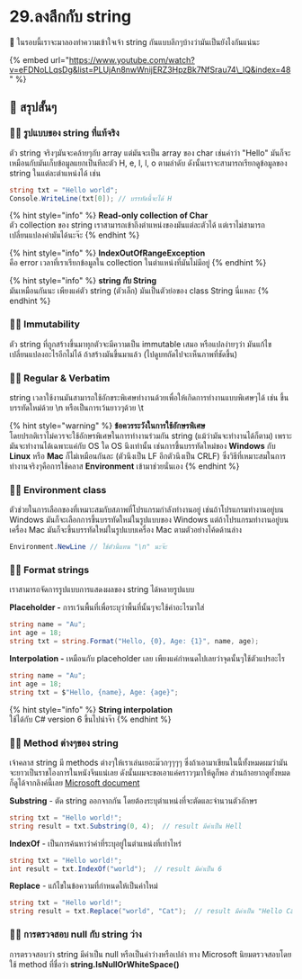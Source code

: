 # 29.ลงลึกกับ string

💬 ในรอบนี้เราจะมาลองทำความเข้าใจเจ้า string กันแบบลึกๆบ้างว่ามันเป็นยังไงกันแน่นะ

{% embed url="https://www.youtube.com/watch?v=eFDNoLLqsDg&list=PLUjAn8nwWnijERZ3HpzBk7NfSrau74\_lQ&index=48" %}

## 🎯 สรุปสั้นๆ

### 👨‍🚀 รูปแบบของ string ที่แท้จริง

ตัว string จริงๆมันจะคล้ายๆกับ array แต่มันจะเป็น array ของ char เช่นคำว่า "Hello" มันก็จะเหมือนกับมันเก็บข้อมูลแยกเป็นทีละตัว H, e, l, l, o ตามลำดับ ดังนั้นเราจะสามารถเรียกดูข้อมูลของ string ในแต่ละตำแหน่งได้ เช่น

```csharp
string txt = "Hello world";
Console.WriteLine(txt[0]); // บรรทัดนี้จะได้ H
```

{% hint style="info" %}
**Read-only collection of Char**  
ตัว collection ของ string เราสามารถเข้าถึงตำแหน่งของมันแต่ละตัวได้ แต่เราไม่สามารถเปลี่ยนแปลงค่ามันได้นะจ๊ะ
{% endhint %}

{% hint style="info" %}
**IndexOutOfRangeException**  
คือ error เวลาที่เราเรียกข้อมูลใน collection ในตำแหน่งที่มันไม่มีอยู่
{% endhint %}

{% hint style="info" %}
**string กับ String**  
มันเหมือนกันนะ เพียงแค่ตัว string \(ตัวเล็ก\) มันเป็นตัวย่อของ class String นี่แหละ
{% endhint %}

### 👨‍🚀 Immutability

ตัว string ที่ถูกสร้างขึ้นมาทุกตัวจะมีความเป็น immutable เสมอ หรือแปลง่ายๆว่า มันแก้ไขเปลี่ยนแปลงอะไรอีกไม่ได้ ถ้าสร้างมันขึ้นมาแล้ว \(ไปดูบทถัดไปจะเห็นภาพที่ชัดขึ้น\)

### 👨‍🚀 Regular & Verbatim

string เวลาใช้งานมันสามารถใช้อักขระพิเศษทำงานด้วยเพื่อให้เกิดการทำงานแบบพิเศษๆได้ เช่น ขึ้นบรรทัดใหม่ด้วย \n หรือเป็นการเว้นยาวๆด้วย \t 

{% hint style="warning" %}
**ข้อควรระวังในการใช้อักษรพิเศษ**  
โดยปรกติเราไม่ควรจะใช้อักษรพิเศษในการทำงานร่วมกัน string \(แม้ว่ามันจะทำงานได้ก็ตาม\) เพราะมันจะทำงานได้เฉพาะแค่กับ OS ใด OS นึงเท่านั้น เช่นการขึ้นบรรทัดใหม่ของ **Windows** กับ **Linux** หรือ **Mac** ก็ไม่เหมือนกันละ \(ตัวนึงเป็น LF อีกตัวนึงเป็น CRLF\) ซึ่งวิธีที่เหมาะสมในการทำงานจริงๆคือการใช้คลาส **Environment** เข้ามาช่วยนั่นเอง
{% endhint %}

### 👨‍🚀 Environment class

ตัวช่วยในการเลือกของที่เหมาะสมกับสภาพที่โปรแกรมกำลังทำงานอยู่ เช่นถ้าโปรแกรมทำงานอยู่บน Windows มันก็จะเลือกการขึ้นบรรทัดใหม่ในรูปแบบของ Windows แต่ถ้าโปรแกรมทำงานอยู่บนเครื่อง Mac มันก็จะขึ้นบรรทัดใหม่ในรูปแบบเครื่อง Mac ตามตัวอย่างโค้ดด้านล่าง

```csharp
Environment.NewLine // ใช้ตัวนี้แทน "\n" นะจ๊ะ
```

### 👨‍🚀 Format strings

เราสามารถจัดการรูปแบบการแสดงผลของ string ได้หลายรูปแบบ

**Placeholder -** การเว้นพื้นที่เพื่อระบุว่าพื้นที่นั้นๆจะใช้ค่าอะไรมาใส่

```csharp
string name = "Au";
int age = 18;
string txt = string.Format("Hello, {0}, Age: {1}", name, age);
```

**Interpolation -** เหมือนกับ placeholder เลย เพียงแค่กำหนดไปเลยว่าจุดนั้นๆใช้ตัวแปรอะไร

```csharp
string name = "Au";
int age = 18;
string txt = $"Hello, {name}, Age: {age}";
```

{% hint style="info" %}
**String interpolation**  
ใช้ได้กับ C\# version 6 ขึ้นไปน่าจ๊า
{% endhint %}

### 👨‍🚀 Method ต่างๆของ string

เจ้าคลาส string มี methods ต่างๆให้เราเล่นเยอะม๊วกๆๆๆๆ ซึ่งถ้าเอามาเขียนในนี้ทั้งหมดผมว่ามันจะยาวเป็นราชโองการในหนังจีนแน่เลย ดังนั้นผมจะขอเอาแค่คราวๆมาให้ดูก็พอ ส่วนถ้าอยากดูทั้งหมดก็ดูได้จากลิงค์นี้เลย [Microsoft document](https://docs.microsoft.com/en-us/dotnet/api/system.string?view=netcore-2.2#methods)

**Substring** - ตัด string ออกจากกัน โดยต้องระบุตำแหน่งที่จะตัดและจำนวนตัวอักษร

```csharp
string txt = "Hello world!";
string result = txt.Substring(0, 4);  // result มีค่าเป็น Hell
```

**IndexOf** - เป็นการค้นหาว่าคำที่ระบุอยู่ในตำแหน่งที่เท่าไหร่

```csharp
string txt = "Hello world!";
int result = txt.IndexOf("world");  // result มีค่าเป็น 6
```

**Replace** - แก้ไขในข้อความที่กำหนดให้เป็นค่าใหม่

```csharp
string txt = "Hello world!";
string result = txt.Replace("world", "Cat");  // result มีค่าเป็น "Hello Cat"
```

### 👨‍🚀 การตรวจสอบ null กับ string ว่าง

การตรวจสอบว่า string มีค่าเป็น null หรือเป็นค่าว่างหรือเปล่า ทาง Microsoft นิยมตรวจสอบโดยใช้ method ที่ชื่อว่า **string.IsNullOrWhiteSpace\(\)** 

